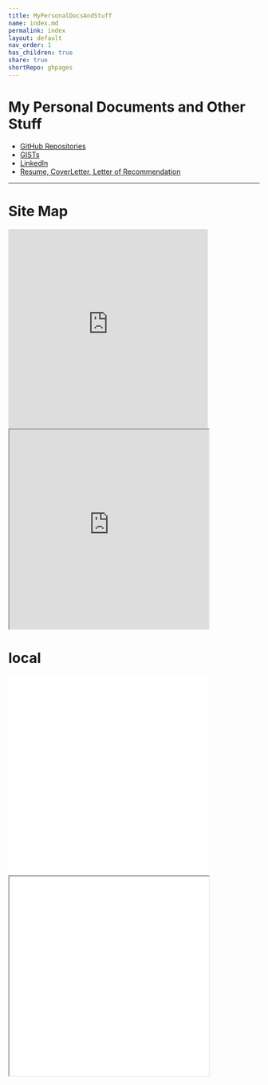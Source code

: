 ```yaml
---
title: MyPersonalDocsAndStuff
name: index.md
permalink: index
layout: default
nav_order: 1
has_children: true
share: true
shortRepo: ghpages
---
```


# My Personal Documents and Other Stuff

- [GitHub Repositories](https://github.com/14paxton?tab=repositories)
- [GISTs](https://gist.github.com/14paxton)
- [LinkedIn](https://www.linkedin.com/in/paxtonbrandon/)
- [Resume, CoverLetter, Letter of Recommendation](https://github.com/14paxton/JobPrep/tree/master/ResumeAndRecommendation)

---

# Site Map

<embed src="https://raw.githubusercontent.com/14paxton/14paxton.github.io/master/HTMLSnippets/Nav.html" style="width:400px; height: 400px;">
<iframe src="https://raw.githubusercontent.com/14paxton/14paxton.github.io/master/HTMLSnippets/Nav.html" style="width:400px; height: 400px;"></iframe>

# local

<embed src="./HTMLSnippets/Nav.html" style="width:400px; height: 400px;">
<iframe src="./HTMLSnippets/Nav.html" style="width:400px; height: 400px;"></iframe>